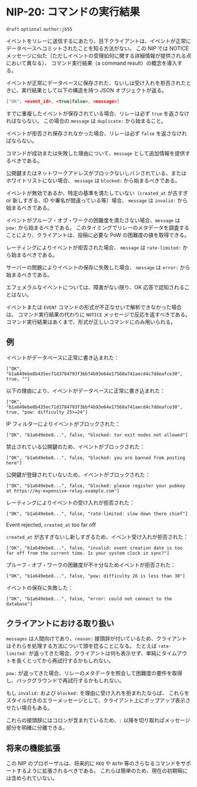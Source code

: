 # NIP-20: コマンドの実行結果

`draft` `optional` `author:jb55`

イベントをリレーに送信するにあたり、目下クライアントは、イベントが正常にデータベースへコミットされたことを知る方法がない。
この NIP では NOTICE メッセージに似た（ただしイベントの受理如何に関する詳細情報が提供される点において異なる）、
コマンド実行結果（a command result）の概念を導入する。

イベントが正常にデータベースに保存された、ないしは受け入れを拒否されたときに、実行結果として以下の構造を持つ JSON オブジェクトが返る。

```json
["OK", <event_id>, <true|false>, <message>]
```

すでに重複したイベントが保存されている場合、リレーは必ず `true` を返さなければならない。
この場合の `message` は `duplicate:` から始まること。

イベントが拒否され保存されなかった場合、リレーは必ず `false` を返さなければならない。

コマンドが成功または失敗した理由について、`message` として追加情報を提供するべきである。

公開鍵またはネットワークアドレスがブロックないしバンされている、またはホワイトリストにない場合、
`message` は `blocked:` から始まるべきである。

イベントが無効であるか、特定の基準を満たしていない（`created_at` が古すぎ or 新しすぎる、ID や署名が間違っている等）場合、
`message` は `invalid:` から始まるべきである。

イベントがプルーフ・オブ・ワークの困難度を満たさない場合、`message` は `pow:` から始まるべきである。
このタイミングでリレーのメタデータを調査することにより、クライアントは、投稿に必要な PoW の困難度の値を取得できる。

レーティングによりイベントが拒否された場合、
`message` は `rate-limited:` から始まるべきである。

サーバーの問題によりイベントの保存に失敗した場合、
`message` は `error:` から始まるべきである。

エフェメラルなイベントについては、障害がない限り、OK 応答で認知されることはない。

イベントまたは `EVENT` コマンドの形式が不正なせいで解析できなかった場合は、
コマンド実行結果の代わりに `NOTICE` メッセージで反応を返すべきである。
コマンド実行結果はあくまで、形式が正しいコマンドにのみ用いられる。

## 例

イベントがデータベースに正常に書き込まれた：

    ["OK", "b1a649ebe8b435ec71d3784793f3bbf4b93e64e17568a741aecd4c7ddeafce30", true, ""]

以下の理由により、イベントがデータベースに正常に書き込まれた：

    ["OK", "b1a649ebe8b435ec71d3784793f3bbf4b93e64e17568a741aecd4c7ddeafce30", true, "pow: difficulty 25>=24"]

IP フィルターによりイベントがブロックされた：

    ["OK", "b1a649ebe8...", false, "blocked: tor exit nodes not allowed"]

禁止されている公開鍵のため、イベントがブロックされた：

    ["OK", "b1a649ebe8...", false, "blocked: you are banned from posting here"]

公開鍵が登録されていないため、イベントがブロックされた：

    ["OK", "b1a649ebe8...", false, "blocked: please register your pubkey at https://my-expensive-relay.example.com"]

レーティングによりイベントの受け入れが拒否された：

    ["OK", "b1a649ebe8...", false, "rate-limited: slow down there chief"]

Event rejected, `created_at` too far off

`created_at` が古すぎないし新しすぎるため、イベント受け入れが拒否された：

    ["OK", "b1a649ebe8...", false, "invalid: event creation date is too far off from the current time. Is your system clock in sync?"]

プルーフ・オブ・ワークの困難度が不十分なためイベントが拒否された：

    ["OK", "b1a649ebe8...", false, "pow: difficulty 26 is less than 30"]

イベントの保存に失敗した：

    ["OK", "b1a649ebe8...", false, "error: could not connect to the database"]

## クライアントにおける取り扱い

`messages` は人間向けであり、`reason:` 接頭辞が付いているため、クライアントはそれらを処理する方法について頭を捻ることになる。
たとえば `rate-limited:` が返ってきた場合、クライアントは何も表示せず、単純にタイムアウトを長くとってから再試行するかもしれない。

`pow:` が返ってきた場合、リレーのメタデータを照会して困難度の要件を取得し、バックグラウンドで再試行するかもしれない。

もし `invalid:` および `blocked:` を理由に受け入れを拒まれたならば、
これらをスタイル付きのエラーメッセージとして、クライアント上にポップアップ表示させたい場合もある。

これらの接頭辞にはコロンが含まれているため、`:` 以降を切り取ればメッセージ部分を明確に分離できる。

## 将来の機能拡張

この NIP のプロポーザルは、将来的に `REQ` や `AUTH` 等のさらなるコマンドをサポートするように拡張されるべきである。
これらは簡単のため、現在の初期稿には含められていない。
